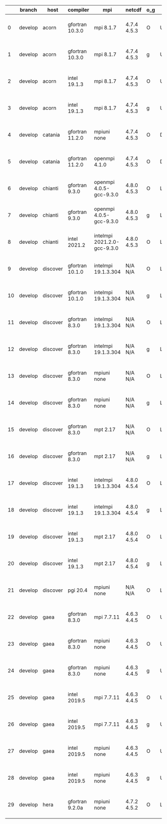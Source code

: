 |    | branch   | host     | compiler        | mpi                         | netcdf      | o_g   | os     | build   |   u_pass |   u_fail |   s_pass |   s_fail |   e_pass |   e_fail |   nuopc_pass |   nuopc_fail | artifacts_hash                                                                                                                                                        | modified                  |
|----|----------|----------|-----------------|-----------------------------|-------------|-------|--------|---------|----------|----------|----------|----------|----------|----------|--------------|--------------|-----------------------------------------------------------------------------------------------------------------------------------------------------------------------|---------------------------|
|  0 | develop  | acorn    | gfortran 10.3.0 | mpi 8.1.7                   | 4.7.4 4.5.3 | O     | Unicos | pass    |    13662 |        0 |       49 |        0 |       80 |        0 |           50 |            0 | [artifacts](https://github.com/esmf-org/esmf-test-artifacts/tree/a07e64b742ab724932bbd7d1806b8c9a89c7d187/develop/acorn/gfortran/10.3.0/O/mpi/8.1.7)                  | 2022-04-20 01:55:02 +0000 |
|  1 | develop  | acorn    | gfortran 10.3.0 | mpi 8.1.7                   | 4.7.4 4.5.3 | g     | Unicos | pass    |    13662 |        0 |       49 |        0 |       80 |        0 |           50 |            0 | [artifacts](https://github.com/esmf-org/esmf-test-artifacts/tree/b748e3eac58fd87c8ce87d525e9acb1db8a22dd9/develop/acorn/gfortran/10.3.0/g/mpi/8.1.7)                  | 2022-04-20 01:59:09 +0000 |
|  2 | develop  | acorn    | intel 19.1.3    | mpi 8.1.7                   | 4.7.4 4.5.3 | O     | Unicos | pass    |    13662 |        0 |       49 |        0 |       80 |        0 |           50 |            0 | [artifacts](https://github.com/esmf-org/esmf-test-artifacts/tree/14f145725f803fb98f2523bd780fc4b76d9937bc/develop/acorn/intel/19.1.3/O/mpi/8.1.7)                     | 2022-04-20 01:58:27 +0000 |
|  3 | develop  | acorn    | intel 19.1.3    | mpi 8.1.7                   | 4.7.4 4.5.3 | g     | Unicos | pass    |    13662 |        0 |       49 |        0 |       80 |        0 |           50 |            0 | [artifacts](https://github.com/esmf-org/esmf-test-artifacts/tree/41e8fc3216dc6b8b3dcc81478019dc43c4f4d858/develop/acorn/intel/19.1.3/g/mpi/8.1.7)                     | 2022-04-20 01:57:35 +0000 |
|  4 | develop  | catania  | gfortran 11.2.0 | mpiuni none                 | 4.7.4 4.5.3 | O     | Darwin | pass    |    12136 |        0 |        8 |        0 |       43 |        0 |            0 |           50 | [artifacts](https://github.com/esmf-org/esmf-test-artifacts/tree/6bfa62b1ab3d76f61c4febf23f74d8d9b9846527/develop/catania/gfortran/11.2.0/O/mpiuni/none)              | 2022-04-20 00:39:54 -0600 |
|  5 | develop  | catania  | gfortran 11.2.0 | openmpi 4.1.0               | 4.7.4 4.5.3 | O     | Darwin | pass    |    13508 |      154 |       41 |        8 |       80 |        0 |           45 |            5 | [artifacts](https://github.com/esmf-org/esmf-test-artifacts/tree/bae6414ee3fb875dc70f45c92d5c75c2fa64a934/develop/catania/gfortran/11.2.0/O/openmpi/4.1.0)            | 2022-04-20 00:06:34 -0600 |
|  6 | develop  | chianti  | gfortran 9.3.0  | openmpi 4.0.5-gcc-9.3.0     | 4.8.0 4.5.3 | O     | Linux  | pass    |    13662 |        0 |       49 |        0 |       80 |        0 |           50 |            0 | [artifacts](https://github.com/esmf-org/esmf-test-artifacts/tree/5c47880f65772fedb29603016399832b56f81fdb/develop/chianti/gfortran/9.3.0/O/openmpi/4.0.5-gcc-9.3.0)   | 2022-04-20 01:54:30 -0400 |
|  7 | develop  | chianti  | gfortran 9.3.0  | openmpi 4.0.5-gcc-9.3.0     | 4.8.0 4.5.3 | g     | Linux  | pass    |    13662 |        0 |       49 |        0 |       80 |        0 |           50 |            0 | [artifacts](https://github.com/esmf-org/esmf-test-artifacts/tree/cb783748d241ba24048ce570104b5a47bd2d420b/develop/chianti/gfortran/9.3.0/g/openmpi/4.0.5-gcc-9.3.0)   | 2022-04-20 02:51:19 -0400 |
|  8 | develop  | chianti  | intel 2021.2    | intelmpi 2021.2.0-gcc-9.3.0 | 4.8.0 4.5.3 | O     | Linux  | pass    |    13662 |        0 |       49 |        0 |       80 |        0 |           50 |            0 | [artifacts](https://github.com/esmf-org/esmf-test-artifacts/tree/4a7d582117c3df85d743e0888c2b2106bf65c5a6/develop/chianti/intel/2021.2/O/intelmpi/2021.2.0-gcc-9.3.0) | 2022-04-20 02:25:31 -0400 |
|  9 | develop  | discover | gfortran 10.1.0 | intelmpi 19.1.3.304         | N/A N/A     | O     | Linux  | pass    |    13647 |       15 |       49 |        0 |       80 |        0 |           50 |            0 | [artifacts](https://github.com/esmf-org/esmf-test-artifacts/tree/48f323559c18099c60017abd2ac4154a0099a6e9/develop/discover/gfortran/10.1.0/O/intelmpi/19.1.3.304)     | 2022-04-20 01:38:46 -0400 |
| 10 | develop  | discover | gfortran 10.1.0 | intelmpi 19.1.3.304         | N/A N/A     | g     | Linux  | pass    |    13647 |       15 |       49 |        0 |       80 |        0 |           50 |            0 | [artifacts](https://github.com/esmf-org/esmf-test-artifacts/tree/df4cac337d3171b2fce47f65a980a73c2a6a2775/develop/discover/gfortran/10.1.0/g/intelmpi/19.1.3.304)     | 2022-04-20 01:48:08 -0400 |
| 11 | develop  | discover | gfortran 8.3.0  | intelmpi 19.1.3.304         | N/A N/A     | O     | Linux  | pass    |    13647 |       15 |       49 |        0 |       80 |        0 |           50 |            0 | [artifacts](https://github.com/esmf-org/esmf-test-artifacts/tree/4292f39e4a885b20cfe1b63725fe21a85dfd0672/develop/discover/gfortran/8.3.0/O/intelmpi/19.1.3.304)      | 2022-04-20 01:40:59 -0400 |
| 12 | develop  | discover | gfortran 8.3.0  | intelmpi 19.1.3.304         | N/A N/A     | g     | Linux  | pass    |    13647 |       15 |       49 |        0 |       80 |        0 |           50 |            0 | [artifacts](https://github.com/esmf-org/esmf-test-artifacts/tree/bb4c36229b9a7458bafae610888c373d750a0fcb/develop/discover/gfortran/8.3.0/g/intelmpi/19.1.3.304)      | 2022-04-20 01:45:46 -0400 |
| 13 | develop  | discover | gfortran 8.3.0  | mpiuni none                 | N/A N/A     | O     | Linux  | pass    |    12136 |        0 |        8 |        0 |       43 |        0 |            0 |           50 | [artifacts](https://github.com/esmf-org/esmf-test-artifacts/tree/f2d542396dd8e2fb739d6950ea093db42da13f49/develop/discover/gfortran/8.3.0/O/mpiuni/none)              | 2022-04-20 01:29:11 -0400 |
| 14 | develop  | discover | gfortran 8.3.0  | mpiuni none                 | N/A N/A     | g     | Linux  | pass    |    12136 |        0 |        8 |        0 |       43 |        0 |            0 |           50 | [artifacts](https://github.com/esmf-org/esmf-test-artifacts/tree/f2e9ede211512e057aa57afd8826938eb0a6c6ea/develop/discover/gfortran/8.3.0/g/mpiuni/none)              | 2022-04-20 01:37:42 -0400 |
| 15 | develop  | discover | gfortran 8.3.0  | mpt 2.17                    | N/A N/A     | O     | Linux  | pass    |    13662 |        0 |       49 |        0 |       80 |        0 |           46 |            4 | [artifacts](https://github.com/esmf-org/esmf-test-artifacts/tree/dbf7dde7eef3440a10dc7efb59394a3cee0e6273/develop/discover/gfortran/8.3.0/O/mpt/2.17)                 | 2022-04-20 01:33:20 -0400 |
| 16 | develop  | discover | gfortran 8.3.0  | mpt 2.17                    | N/A N/A     | g     | Linux  | pass    |    13662 |        0 |       49 |        0 |       80 |        0 |           46 |            4 | [artifacts](https://github.com/esmf-org/esmf-test-artifacts/tree/5e7d4aa48e93d7223b3741edd6eb8b185203449b/develop/discover/gfortran/8.3.0/g/mpt/2.17)                 | 2022-04-20 01:36:35 -0400 |
| 17 | develop  | discover | intel 19.1.3    | intelmpi 19.1.3.304         | 4.8.0 4.5.4 | O     | Linux  | pass    |    13662 |        0 |       49 |        0 |       80 |        0 |           50 |            0 | [artifacts](https://github.com/esmf-org/esmf-test-artifacts/tree/f1052e9904f9d5ce4ba2b1ce34ce1c851e423a2b/develop/discover/intel/19.1.3/O/intelmpi/19.1.3.304)        | 2022-04-20 02:00:09 -0400 |
| 18 | develop  | discover | intel 19.1.3    | intelmpi 19.1.3.304         | 4.8.0 4.5.4 | g     | Linux  | pass    |    13662 |        0 |       49 |        0 |       80 |        0 |           50 |            0 | [artifacts](https://github.com/esmf-org/esmf-test-artifacts/tree/e78185d44739825baa60edfa174624224c6afcb0/develop/discover/intel/19.1.3/g/intelmpi/19.1.3.304)        | 2022-04-20 01:58:54 -0400 |
| 19 | develop  | discover | intel 19.1.3    | mpt 2.17                    | 4.8.0 4.5.4 | O     | Linux  | pass    |    13662 |        0 |       49 |        0 |       80 |        0 |            0 |           50 | [artifacts](https://github.com/esmf-org/esmf-test-artifacts/tree/a11293880861a33fc2be1409f6a73aaed8a44e46/develop/discover/intel/19.1.3/O/mpt/2.17)                   | 2022-04-20 01:49:02 -0400 |
| 20 | develop  | discover | intel 19.1.3    | mpt 2.17                    | 4.8.0 4.5.4 | g     | Linux  | pass    |    13662 |        0 |       49 |        0 |       80 |        0 |            0 |           50 | [artifacts](https://github.com/esmf-org/esmf-test-artifacts/tree/df4cac337d3171b2fce47f65a980a73c2a6a2775/develop/discover/intel/19.1.3/g/mpt/2.17)                   | 2022-04-20 01:48:08 -0400 |
| 21 | develop  | discover | pgi 20.4        | mpiuni none                 | N/A N/A     | O     | Linux  | pass    |    11510 |      626 |        6 |        2 |       40 |        3 |            0 |           50 | [artifacts](https://github.com/esmf-org/esmf-test-artifacts/tree/d49f014a01f8bae553df50fcd7030ee098d9958a/develop/discover/pgi/20.4/O/mpiuni/none)                    | 2022-04-20 03:09:38 -0400 |
| 22 | develop  | gaea     | gfortran 8.3.0  | mpi 7.7.11                  | 4.6.3 4.4.5 | O     | Unicos | pass    |    13661 |        1 |       49 |        0 |       80 |        0 |           47 |            3 | [artifacts](https://github.com/esmf-org/esmf-test-artifacts/tree/04c43596294d2f8195ed35c4282be315adefd1b9/develop/gaea/gfortran/8.3.0/O/mpi/7.7.11)                   | 2022-04-20 02:01:28 -0400 |
| 23 | develop  | gaea     | gfortran 8.3.0  | mpiuni none                 | 4.6.3 4.4.5 | O     | Unicos | pass    |    12136 |        0 |        8 |        0 |       43 |        0 |            0 |           50 | [artifacts](https://github.com/esmf-org/esmf-test-artifacts/tree/67fc90ab6baea4543dbdebebc96f4d5f3b477460/develop/gaea/gfortran/8.3.0/O/mpiuni/none)                  | 2022-04-20 01:49:42 -0400 |
| 24 | develop  | gaea     | gfortran 8.3.0  | mpiuni none                 | 4.6.3 4.4.5 | g     | Unicos | pass    |    12136 |        0 |        8 |        0 |       43 |        0 |            0 |           50 | [artifacts](https://github.com/esmf-org/esmf-test-artifacts/tree/e8c5d7d45d994b2b388075c0180e495964ab3837/develop/gaea/gfortran/8.3.0/g/mpiuni/none)                  | 2022-04-20 02:15:07 -0400 |
| 25 | develop  | gaea     | intel 2019.5    | mpi 7.7.11                  | 4.6.3 4.4.5 | O     | Unicos | pass    |    13647 |       15 |       49 |        0 |       80 |        0 |           47 |            3 | [artifacts](https://github.com/esmf-org/esmf-test-artifacts/tree/141c430c6bb7e19ff4547db37882dd80c4ed4581/develop/gaea/intel/2019.5/O/mpi/7.7.11)                     | 2022-04-20 01:33:47 -0400 |
| 26 | develop  | gaea     | intel 2019.5    | mpi 7.7.11                  | 4.6.3 4.4.5 | g     | Unicos | pass    |    13647 |       15 |       49 |        0 |       80 |        0 |           47 |            3 | [artifacts](https://github.com/esmf-org/esmf-test-artifacts/tree/2d3f13d346dfd3a20d41ea0afe6a42b52572d832/develop/gaea/intel/2019.5/g/mpi/7.7.11)                     | 2022-04-20 01:52:20 -0400 |
| 27 | develop  | gaea     | intel 2019.5    | mpiuni none                 | 4.6.3 4.4.5 | O     | Unicos | pass    |    12121 |       15 |        8 |        0 |       43 |        0 |            0 |           50 | [artifacts](https://github.com/esmf-org/esmf-test-artifacts/tree/629903cfb6f499941a130cfa377c7575e6b9a3fe/develop/gaea/intel/2019.5/O/mpiuni/none)                    | 2022-04-20 01:23:09 -0400 |
| 28 | develop  | gaea     | intel 2019.5    | mpiuni none                 | 4.6.3 4.4.5 | g     | Unicos | pass    |    12121 |       15 |        8 |        0 |       43 |        0 |            0 |           50 | [artifacts](https://github.com/esmf-org/esmf-test-artifacts/tree/e3da61298e5fa48b5e1af1d2c44dfb2483f3be09/develop/gaea/intel/2019.5/g/mpiuni/none)                    | 2022-04-20 01:31:29 -0400 |
| 29 | develop  | hera     | gfortran 9.2.0a | mpiuni none                 | 4.7.2 4.5.2 | O     | Linux  | pass    |    12136 |        0 |        8 |        0 |       43 |        0 |            0 |           50 | [artifacts](https://github.com/esmf-org/esmf-test-artifacts/tree/60c7b4f5d75c9127205c391ccfa4f52253bdb26c/develop/hera/gfortran/9.2.0a/O/mpiuni/none)                 | 2022-04-20 06:19:45 +0000 |